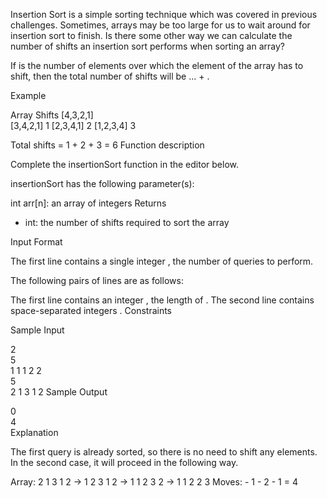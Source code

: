 Insertion Sort is a simple sorting technique which was covered in previous challenges. Sometimes, arrays may be too large for us to wait around for insertion sort to finish. Is there some other way we can calculate the number of shifts an insertion sort performs when sorting an array?

If  is the number of elements over which the  element of the array has to shift, then the total number of shifts will be  ... + .

Example

Array		Shifts
[4,3,2,1]	
[3,4,2,1]	1
[2,3,4,1]	2
[1,2,3,4]	3

Total shifts = 1 + 2 + 3 = 6
Function description

Complete the insertionSort function in the editor below.

insertionSort has the following parameter(s):

int arr[n]: an array of integers
Returns
- int: the number of shifts required to sort the array

Input Format

The first line contains a single integer , the number of queries to perform.

The following  pairs of lines are as follows:

The first line contains an integer , the length of .
The second line contains  space-separated integers .
Constraints

Sample Input

2  
5  
1 1 1 2 2  
5  
2 1 3 1 2
Sample Output

0  
4   
Explanation

The first query is already sorted, so there is no need to shift any elements. In the second case, it will proceed in the following way.

Array: 2 1 3 1 2 -> 1 2 3 1 2 -> 1 1 2 3 2 -> 1 1 2 2 3
Moves:   -        1       -    2         -  1            = 4